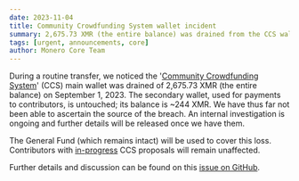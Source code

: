 ```yaml
---
date: 2023-11-04
title: Community Crowdfunding System wallet incident
summary: 2,675.73 XMR (the entire balance) was drained from the CCS wallet on September 1, 2023. The General Fund wallet remains intact.
tags: [urgent, announcements, core]
author: Monero Core Team
---
```


During a routine transfer, we noticed the '[Community Crowdfunding System](https://ccs.getmonero.org/)' (CCS) main wallet was drained of 2,675.73 XMR (the entire balance) on September 1, 2023. The secondary wallet, used for payments to contributors, is untouched; its balance is ~244 XMR. We have thus far not been able to ascertain the source of the breach. An internal investigation is ongoing and further details will be released once we have them.

The General Fund (which remains intact) will be used to cover this loss. Contributors with [in-progress](https://ccs.getmonero.org/work-in-progress/) CCS proposals will remain unaffected. 

Further details and discussion can be found on this [issue on GitHub](https://github.com/monero-project/meta/issues/916).
